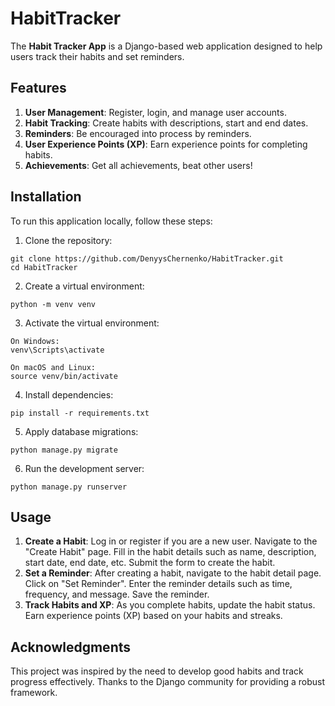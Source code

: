 # HabitTracker

The **Habit Tracker App** is a Django-based web application designed 
to help users track their habits and set reminders.

## Features
1. **User Management**: Register, login, and manage user accounts.
2. **Habit Tracking**: Create habits with descriptions, start and end dates.
3. **Reminders**: Be encouraged into process by reminders.
4. **User Experience Points (XP)**: Earn experience points for completing habits.
5. **Achievements**: Get all achievements, beat other users!

## Installation

To run this application locally, follow these steps:

1. Clone the repository:
```
git clone https://github.com/DenyysChernenko/HabitTracker.git
cd HabitTracker
```
2. Create a virtual environment:
```
python -m venv venv
```
3. Activate the virtual environment:
```
On Windows:
venv\Scripts\activate

On macOS and Linux:
source venv/bin/activate
```
4. Install dependencies:
```
pip install -r requirements.txt
```
5. Apply database migrations:
```
python manage.py migrate
```
6. Run the development server:
```
python manage.py runserver
```

## Usage
1. **Create a Habit**:
Log in or register if you are a new user.
Navigate to the "Create Habit" page.
Fill in the habit details such as name, description, start date, end date, etc.
Submit the form to create the habit.
2. **Set a Reminder**:
After creating a habit, navigate to the habit detail page.
Click on "Set Reminder".
Enter the reminder details such as time, frequency, and message.
Save the reminder.
3. **Track Habits and XP**:
As you complete habits, update the habit status.
Earn experience points (XP) based on your habits and streaks.

## Acknowledgments
This project was inspired by the need to develop good habits and track progress effectively.
Thanks to the Django community for providing a robust framework.

